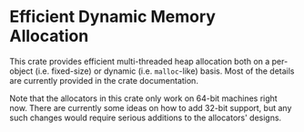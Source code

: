 # Efficient Dynamic Memory Allocation

This crate provides efficient multi-threaded heap allocation both on a
per-object (i.e. fixed-size) or dynamic (i.e. `malloc`-like) basis.
Most of the details are currently provided in the crate documentation.

Note that the allocators in this crate only work on 64-bit machines
right now. There are currently some ideas on how to add 32-bit support,
but any such changes would require serious additions to the allocators'
designs.
